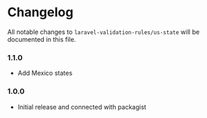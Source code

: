 # Changelog

All notable changes to `laravel-validation-rules/us-state` will be documented in this file.

### 1.1.0
- Add Mexico states

### 1.0.0
- Initial release and connected with packagist
